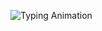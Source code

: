 ![Typing Animation](https://readme-typing-svg.herokuapp.com?font=Fira+Code&size=24&pause=1000&color=555555&center=true&vCenter=true&width=400&height=50&lines=Hi,+I'm+YourName!;Welcome+to+my+profile!;Glad+to+have+you+here!)
